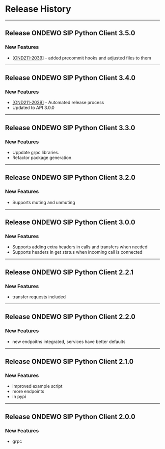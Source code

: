 # Release History
*****************
## Release ONDEWO SIP Python Client 3.5.0

### New Features
* [[OND211-2039]](https://ondewo.atlassian.net/browse/OND211-2039) - added precommit hooks and adjusted files to them
*****************

## Release ONDEWO SIP Python Client 3.4.0

### New Features
* [[OND211-2039]](https://ondewo.atlassian.net/browse/OND211-2039) - Automated release process
 * Updated to API 3.0.0
*****************

## Release ONDEWO SIP Python Client 3.3.0

### New Features
 * Uppdate grpc libraries.
 * Refactor package generation.
*****************

## Release ONDEWO SIP Python Client 3.2.0

### New Features
 * Supports muting and unmuting
*****************


## Release ONDEWO SIP Python Client 3.0.0

### New Features
 * Supports adding extra headers in calls and transfers when needed
 * Supports headers in get status when incoming call is connected
*****************

## Release ONDEWO SIP Python Client 2.2.1

### New Features
 * transfer requests included

*****************
## Release ONDEWO SIP Python Client 2.2.0

### New Features
 * new endpoitns integrated, services have better defaults

*****************
## Release ONDEWO SIP Python Client 2.1.0

### New Features
 * improved example script
 * more endpoints
 * in pypi

*****************

## Release ONDEWO SIP Python Client 2.0.0

### New Features
 * grpc
